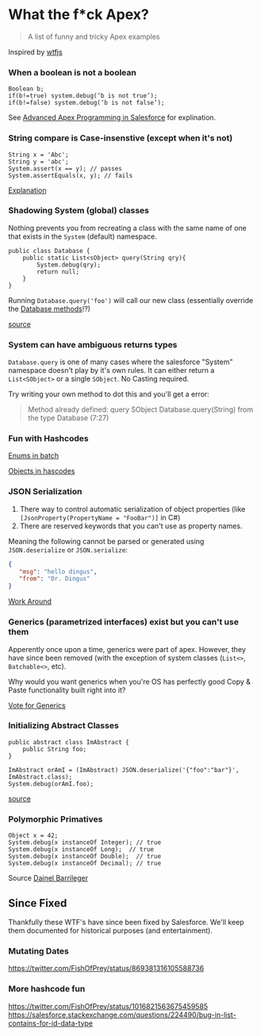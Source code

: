 # What the f*ck Apex?

> A list of funny and tricky Apex examples

Inspired by [wtfjs](https://github.com/denysdovhan/wtfjs)

### When a boolean is not a boolean

``` apex
Boolean b;
if(b!=true) system.debug(‘b is not true’);
if(b!=false) system.debug(‘b is not false’);
```

See [Advanced Apex Programming in Salesforce](http://advancedapex.com/2012/08/23/funwithbooleans/) for explination.

### String compare is Case-insenstive (except when it's not) 

``` apex
String x = 'Abc';
String y = 'abc';
System.assert(x == y); // passes
System.assertEquals(x, y); // fails
```
[Explanation](https://salesforce.stackexchange.com/questions/80456/is-there-any-difference-in-equals-and-for-string-variables)

### Shadowing System (global) classes

Nothing prevents you from recreating a class with the same name of one that exists in the `System` (default) namespace.

``` apex
public class Database {
    public static List<sObject> query(String qry){
        System.debug(qry);
        return null;
    }
}
```

Running `Database.query('foo')` will call our new class (essentially override the [Database methods](https://developer.salesforce.com/docs/atlas.en-us.apexcode.meta/apexcode/apex_dynamic_soql.htm)!?)


[source](https://twitter.com/FishOfPrey/status/1013530412121915392)

### System can have ambiguous returns types

`Database.query` is one of many cases where the salesforce "System" namespace doesn't play by it's own rules.   It can either return a `List<SObject>` or a single `SObject`.  No Casting required.

Try writing your own method to dot this and you'll get a error: 

> Method already defined: query SObject Database.query(String) from the type Database (7:27)

### Fun with Hashcodes

[Enums in batch](https://salesforce.stackexchange.com/questions/158557/enums-as-map-keys-dont-work-in-batchable)

[Objects in hascodes](https://salesforce.stackexchange.com/questions/41741/map-set-size-when-sobjects-are-duplicated/41743#41743)

### JSON Serialization

1. There way to control automatic serialization of object properties (like `[JsonProperty(PropertyName = "FooBar")]` in C#)
2. There are reserved keywords that you can't use as property names.

Meaning the following cannot be parsed or generated using `JSON.deserialize` or `JSON.serialize`:

``` json
{
   "msg": "hello dingus",
   "from": "Dr. Dingus"
}
```

[Work Around](https://salesforce.stackexchange.com/questions/2276/how-do-you-deserialize-json-properties-that-are-reserved-words-in-apex)

### Generics (parametrized interfaces) exist but you can't use them

Apperently once upon a time, generics were part of apex.  However, they have since been removed (with the exception of system classes (`List<>`, `Batchable<>`, etc).  

Why would you want generics when you're OS has perfectly good Copy & Paste functionality built right into it?

[Vote for Generics](https://success.salesforce.com/ideaView?id=08730000000aDnYAAU)

### Initializing Abstract Classes

``` apex
public abstract class ImAbstract {
    public String foo;
}

ImAbstract orAmI = (ImAbstract) JSON.deserialize('{"foo":"bar"}', ImAbstract.class);
System.debug(orAmI.foo);
```

[source](https://salesforce.stackexchange.com/questions/250184/can-create-an-instance-of-abstract-class-salesforce-bug?atw=1)

### Polymorphic Primatives

``` apex
Object x = 42;
System.debug(x instanceOf Integer); // true
System.debug(x instanceOf Long);  // true
System.debug(x instanceOf Double);  // true
System.debug(x instanceOf Decimal); // true
```

Source [Dainel Barrileger](https://twitter.com/FishOfPrey/status/1051965154454265856)


## Since Fixed

Thankfully these WTF's have since been fixed by Salesforce.  We'll keep them documented for historical purposes (and entertainment).

### Mutating Dates

https://twitter.com/FishOfPrey/status/869381316105588736

### More hashcode fun
https://twitter.com/FishOfPrey/status/1016821563675459585
https://salesforce.stackexchange.com/questions/224490/bug-in-list-contains-for-id-data-type
